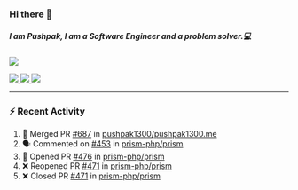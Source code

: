 ### Hi there 👋

##### I am Pushpak, I am a Software Engineer and a problem solver.💻

<a href='https://twitter.com/pushpak1300'><a href="https://pushpak1300.me/" target="_blank">
  <img src="https://img.shields.io/badge/website-%23E34F26.svg?&style=for-the-badge" />
</a> 
 
 <a href="https://twitter.com/pushpak1300" target="_blank">
  <img src="https://img.shields.io/badge/twitter-%231DA1F2.svg?&style=for-the-badge&logo=twitter&logoColor=white" />
</a> 

<a href="https://www.linkedin.com/in/pushpak-c-286b17b1/" target="_blank">
  <img src="https://img.shields.io/badge/linkedin-%230077B5.svg?&style=for-the-badge&logo=linkedin&logoColor=white" />
</a> 

<a href="https://dev.to/pushpak1300/" target="_blank">
  <img src="http://img.shields.io/badge/dev.to-gray?style=for-the-badge&logo=dev.to&?logoColor=white?logoWidth=100?label=" />
</a> 


</p>

---

### ⚡ Recent Activity

<!--START_SECTION:activity-->
1. 🎉 Merged PR [#687](https://github.com/pushpak1300/pushpak1300.me/pull/687) in [pushpak1300/pushpak1300.me](https://github.com/pushpak1300/pushpak1300.me)
2. 🗣 Commented on [#453](https://github.com/prism-php/prism/pull/453#issuecomment-3065123472) in [prism-php/prism](https://github.com/prism-php/prism)
3. 💪 Opened PR [#476](https://github.com/prism-php/prism/pull/476) in [prism-php/prism](https://github.com/prism-php/prism)
4. ❌ Reopened PR [#471](https://github.com/prism-php/prism/pull/471) in [prism-php/prism](https://github.com/prism-php/prism)
5. ❌ Closed PR [#471](https://github.com/prism-php/prism/pull/471) in [prism-php/prism](https://github.com/prism-php/prism)
<!--END_SECTION:activity-->
